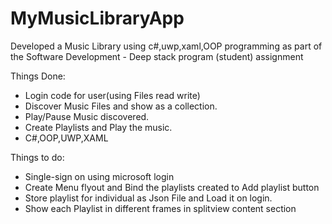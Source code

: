 # MyMusicLibraryApp

Developed a  Music Library using c#,uwp,xaml,OOP programming  as part of the Software Development - Deep stack program (student) assignment


Things Done:

- Login code for user(using Files read write)
- Discover Music Files and show as a collection.
- Play/Pause Music discovered.
- Create Playlists and Play the music.
- C#,OOP,UWP,XAML

Things to do:

- Single-sign on using microsoft login
- Create Menu flyout and Bind the playlists created to Add playlist button
- Store playlist for individual as Json File and Load it on login.
- Show each Playlist in different frames in splitview content section

 
